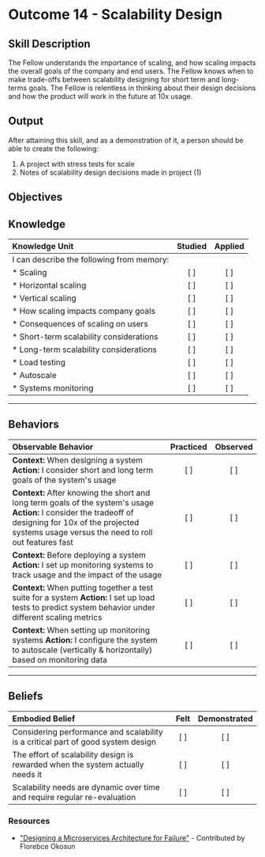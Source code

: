 # Outcome 14 - Scalability Design

**Skill Description**
----------
The Fellow understands the importance of scaling, and how scaling impacts the overall goals of the company and end users. The Fellow knows when to make trade-offs between scalability designing for short term and long-terms goals. The Fellow is relentless in thinking about their design decisions and how the product will work in the future at 10x usage.

**Output**
----------
After attaining this skill, and as a demonstration of it, a person should be able to create the following:

1. A project with stress tests for scale
2. Notes of scalability design decisions made in project (1)


**Objectives**
----------
## **Knowledge**


| Knowledge Unit   |      Studied      | Applied |
|:-------------|:------------------:|:--------:|
| I can describe the following from memory: | | |
| * Scaling | [ ] | [ ]  |
| * Horizontal scaling     | [ ] | [ ]  |
| * Vertical scaling     | [ ] | [ ]  |
| * How scaling impacts company goals     | [ ] | [ ]  |
| * Consequences of scaling on users     | [ ] | [ ]  |
| * Short-term scalability considerations     | [ ] | [ ]  |
| * Long-term scalability considerations     | [ ] | [ ]  |
| * Load testing     | [ ] | [ ]  |
| * Autoscale     | [ ] | [ ]  |
| * Systems monitoring     | [ ] | [ ]  |


----------


## **Behaviors**

| Observable Behavior   |      Practiced      | Observed |
|:-------------|:------------------:|:--------:|
| **Context:** When designing a system **Action:** I consider short and long term goals of the system's usage | [ ] | [ ]  |
| **Context:** After knowing the short and long term goals of the system's usage **Action:** I consider the tradeoff of designing for 10x of the projected systems usage versus the need to roll out features fast | [ ] | [ ]  |
| **Context:** Before deploying a system **Action:** I set up monitoring systems to track usage and the impact of the usage | [ ] | [ ]  |
| **Context:** When putting together a test suite for a system **Action:** I set up load tests to predict system behavior under different scaling metrics | [ ] | [ ]  |
| **Context:** When setting up monitoring systems **Action:** I configure the system to autoscale (vertically & horizontally) based on monitoring data | [ ] | [ ]  |


----------


## **Beliefs**


| Embodied Belief   |      Felt      | Demonstrated |
|:-------------|:------------------:|:--------:|
| Considering performance and scalability is a critical part of good system design | [ ] | [ ]  |
| The effort of scalability design is rewarded when the system actually needs it | [ ] | [ ]  |
| Scalability needs are dynamic over time and require regular re-evaluation | [ ] | [ ]  |



### Resources

- ["Designing a Microservices Architecture for Failure"](https://blog.risingstack.com/designing-microservices-architecture-for-failure/?utm_source=RisingStack+Engineering&utm_campaign=dc711e620b-EMAIL_CAMPAIGN_2017_08_16&utm_medium=email&utm_term=0_02a6a69990-dc711e620b-474916605) - Contributed by Florebce Okosun
